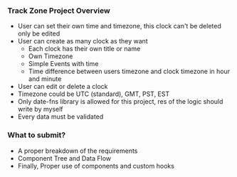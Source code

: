 ### Track Zone Project Overview

- User can set their own time and timezone, this clock can't be deleted only be edited
- User can create as many clock as they want
  - Each clock has their own title or name
  - Own Timezone
  - Simple Events with time
  - Time difference between users timezone and clock timezone in hour and minute
- User can edit or delete a clock
- Timezone could be UTC (standard), GMT, PST, EST
- Only date-fns library is allowed for this project, res of the logic should write by myself
- Every data must be validated

### What to submit?

- A proper breakdown of the requirements
- Component Tree and Data Flow
- Finally, Proper use of components and custom hooks
